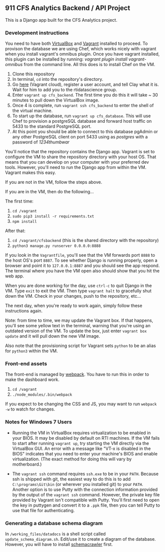 ## 911 CFS Analytics Backend / API Project

This is a Django app built for the CFS Analytics project.

### Development instructions

You need to have both [VirtualBox](https://www.virtualbox.org) and [Vagrant](https://www.vagrantup.com) installed to proceed. To provison the database we are using Chef, which works nicely with vagrant when you install vagrant's omnibus plugin.  Once you have vagrant installed, this plugin can be installed by running: _vagrant plugin install vagrant-omnibus_ from the command line.  All this does is to install Chef on the VM.

1. Clone this repository
2. In terminal, `cd` into the repository's directory.
3. Go [here](https://atlas.hashicorp.com) (Vagrant cloud), register a user account, and tell Clay what it is. Wait for him to add you to the rtidatascience group.
4. Enter `vagrant up cfs_backend`. The first time you do this it will take ~ 30 minutes to pull down the VirtualBox image.  
5. Once 4 is complete, run `vagrant ssh cfs_backend` to enter the shell of the virtual machine.
6. To start up the database, run `vagrant up cfs_database`.  This will use Chef to provision a postgreSQL database and forward host traffic on 5433 to the standard PostgreSQL port.
7. At this point you should be able to connect to this database pgAdmin or any other PostgreSQL client on port 5433 using as _postgres_ with a password of _1234thumbwar_

You'll notice that the repository contains the Django app. Vagrant is set to configure the VM to share the repository directory with your host OS. That means that you can develop on your computer with your preferred dev tools. However, you'll need to run the Django app from within the VM. Vagrant makes this easy.

If you are not in the VM, follow the steps above.

If you are in the VM, then do the following...

The first time:

1. `cd /vagrant`
2. `sudo pip3 install -r requirements.txt`
3. `npm install`

After that:

1. `cd /vagrant/cfsbackend` (this is the shared directory with the repository)
2. `python3 manage.py runserver 0.0.0.0:8888`

If you look in the `Vagrantfile`, you'll see that the VM forwards port `8888` to the host OS's port `8887`. To see whether Django is running properly, open a browser and point it to `127.0.0.1:8887` and you should see the app respond. The terminal where you have the VM open also should show that you hit the web app.

When you are done working for the day, use `ctrl-c` to quit Django in the VM. Type `exit` to exit the VM. Then type `vagrant halt` to gracefully shut down the VM. Check in your changes, push to the repository, etc... 

The next day, when you're ready to work again, simply follow these instructions again. 

Note: from time to time, we may update the Vagrant box. If that happens, you'll see some yellow text in the terminal, warning that you're using an outdated version of the VM. To update the box, just enter `vagrant box update` and it will pull down the new VM image.

Also note that the provisioning script for Vagrant sets `python` to be an alias for `python3` within the VM.

### Front-end assets

The front-end is managed by [webpack](http://webpack.github.io/). You have to run this in order to make the dashboard work.

1. `cd /vagrant`
2. `./node_modules/.bin/webpack`

If you expect to be changing the CSS and JS, you may want to run `webpack -w` to watch for changes.

### Notes for Windows 7 Users

* Running the VM in VirtualBox requires virtualization to be enabled in your BIOS. It may be disabled by default on RTI machines. If the VM fails to start after running `vagrant up`, try starting the VM directly via the VirtualBox GUI. An error with a message like "VT-x is disabled in the BIOS" indicates that you need to enter your machine's BIOS and enable virtualization. (The exact method for doing this will vary by motherboard.)

* The `vagrant ssh` command requires `ssh.exe` to be in your `PATH`. Because ssh is shipped with git, the easiest way to do this is to add `C:\programs\Git\bin` (or wherever you installed git) to your `PATH`. Another option is to use Putty with the connection information provided by the output of the `vagrant ssh` command. However, the private key file provided by Vagrant isn't compatible with Putty. You'll first need to open the key in puttygen and convert it to a `.ppk` file, then you can tell Putty to use that file for authenticating.

### Generating a database schema diagram

In `/working_files/datadocs` is a shell script called `update_schema_diagram.sh`. Edit/use it to create a diagram of the database. However, you will have to install [schemacrawler](http://sualeh.github.io/SchemaCrawler/) first.
